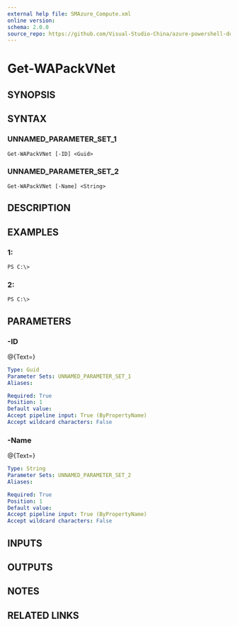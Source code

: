 ```yaml
---
external help file: SMAzure_Compute.xml
online version: 
schema: 2.0.0
source_repo: https://github.com/Visual-Studio-China/azure-powershell-docs-int
---
```


# Get-WAPackVNet
## SYNOPSIS

## SYNTAX

### UNNAMED_PARAMETER_SET_1
```
Get-WAPackVNet [-ID] <Guid>
```

### UNNAMED_PARAMETER_SET_2
```
Get-WAPackVNet [-Name] <String>
```

## DESCRIPTION

## EXAMPLES

### 1:
```
PS C:\>
```

### 2:
```
PS C:\>
```

## PARAMETERS

### -ID
@{Text=}

```yaml
Type: Guid
Parameter Sets: UNNAMED_PARAMETER_SET_1
Aliases: 

Required: True
Position: 1
Default value: 
Accept pipeline input: True (ByPropertyName)
Accept wildcard characters: False
```

### -Name
@{Text=}

```yaml
Type: String
Parameter Sets: UNNAMED_PARAMETER_SET_2
Aliases: 

Required: True
Position: 1
Default value: 
Accept pipeline input: True (ByPropertyName)
Accept wildcard characters: False
```

## INPUTS

## OUTPUTS

## NOTES

## RELATED LINKS

